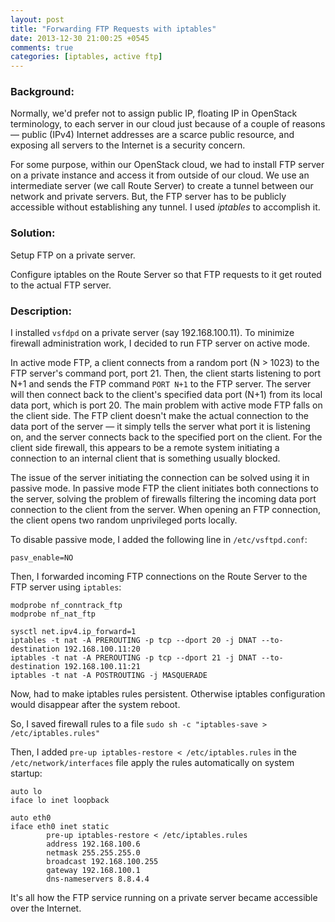 ```yaml
---
layout: post
title: "Forwarding FTP Requests with iptables"
date: 2013-12-30 21:00:25 +0545
comments: true
categories: [iptables, active ftp]
---
```


### Background:

Normally, we'd prefer not to assign public IP, floating IP in OpenStack terminology, to each server in our cloud just because of a couple of reasons — public (IPv4) Internet addresses are a scarce public resource, and exposing all servers to the Internet is a security concern. 

For some purpose, within our OpenStack cloud, we had to install FTP server on a private instance and access it from outside of our cloud. We use an intermediate server (we call Route Server) to create a tunnel between our network and private servers. But, the FTP server has to be publicly accessible without establishing any tunnel. I used *iptables* to accomplish it.

### Solution:
Setup FTP on a private server.

Configure iptables on the Route Server so that FTP requests to it get routed to the actual FTP server.

### Description:
I installed `vsfdpd` on a  private server (say 192.168.100.11). To minimize firewall administration work, I decided to run FTP server on active mode. 

In active mode FTP, a client connects from a random port (N > 1023) to the FTP server's command port, port 21. Then, the client starts listening to port N+1 and sends the FTP command `PORT N+1` to the FTP server. The server will then connect back to the client's specified data port (N+1) from its local data port, which is port 20. The main problem with active mode FTP falls on the client side. The FTP client doesn't make the actual connection to the data port of the server — it simply tells the server what port it is listening on, and the server connects back to the specified port on the client. For the client side firewall, this appears to be a remote system initiating a connection to an internal client that is something usually blocked.

The issue of the server initiating the connection can be solved using it in passive mode. In passive mode FTP the client initiates both connections to the server, solving the problem of firewalls filtering the incoming data port connection to the client from the server. When opening an FTP connection, the client opens two random unprivileged ports locally. 

To disable passive mode, I added the following line in `/etc/vsftpd.conf`:

`pasv_enable=NO`

Then, I forwarded incoming FTP connections on the Route Server to the FTP server using `iptables`:

    modprobe nf_conntrack_ftp
    modprobe nf_nat_ftp

    sysctl net.ipv4.ip_forward=1
    iptables -t nat -A PREROUTING -p tcp --dport 20 -j DNAT --to-   destination 192.168.100.11:20
    iptables -t nat -A PREROUTING -p tcp --dport 21 -j DNAT --to-   destination 192.168.100.11:21
    iptables -t nat -A POSTROUTING -j MASQUERADE

Now, had to make iptables rules persistent. Otherwise iptables configuration would disappear after the system reboot.

So, I saved firewall rules to a file
`sudo sh -c "iptables-save > /etc/iptables.rules"`

Then, I added `pre-up iptables-restore < /etc/iptables.rules` in the `/etc/network/interfaces` file apply the rules automatically on system startup:

    auto lo
    iface lo inet loopback

    auto eth0
    iface eth0 inet static
            pre-up iptables-restore < /etc/iptables.rules
            address 192.168.100.6
            netmask 255.255.255.0
            broadcast 192.168.100.255
            gateway 192.168.100.1
            dns-nameservers 8.8.4.4

It's all how the FTP service running on a private server became accessible over the Internet.
